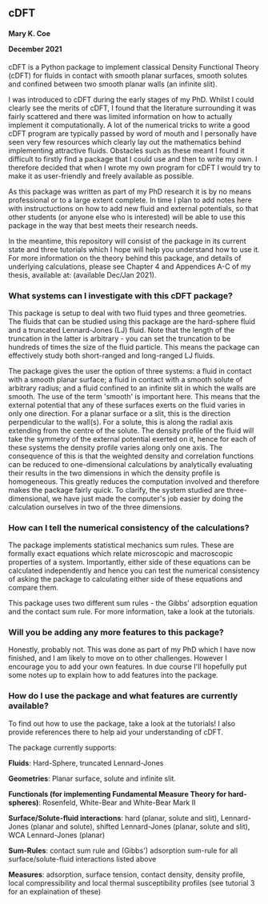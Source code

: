 <h2>cDFT</h2>
<h4>Mary K. Coe

December 2021</h4>

cDFT is a Python package to implement classical Density Functional Theory (cDFT) for fluids 
in contact with smooth planar surfaces, smooth solutes and confined between two smooth planar
walls (an infinite slit).

I was introduced to cDFT during the early stages of my PhD. Whilst I could clearly see the 
merits of cDFT, I found that the literature surrounding it was fairly scattered and there
was limited information on how to actually implement it computationally. A lot of the numerical
tricks to write a good cDFT program are typically passed by word of mouth and I personally
have seen very few resources which clearly lay out the mathematics behind implementing 
attractive fluids. Obstacles such as these meant I found it difficult to firstly find a package
that I could use and then to write my own. I therefore decided that when I wrote my own program 
for cDFT I would try to make it as user-friendly and freely available as possible. 

As this package was written as part of my PhD research it is by no means professional or
to a large extent complete. In time I plan to add notes here with instructuctions on how to
add new fluid and external potentials, so that other students (or anyone else who is interested)
will be able to use this package in the way that best meets their research needs. 

In the meantime, this repository will consist of the package in its current state and three
tutorials which I hope will help you understand how to use it. For more information on the theory
behind this package, and details of underlying calculations, please see Chapter 4 and Appendices
A-C of my thesis, available at: (available Dec/Jan 2021).


<h3>What systems can I investigate with this cDFT package?</h3>

This package is setup to deal with two fluid types and three geometries. The fluids that can be
studied using this package are the hard-sphere fluid and a truncated Lennard-Jones (LJ) fluid. Note
that the length of the truncation in the latter is arbitrary - you can set the truncation to be
hundreds of times the size of the fluid particle. This means the package can effectively study both
short-ranged and long-ranged LJ fluids.

The package gives the user the option of three systems: a fluid in contact with a smooth planar 
surface; a fluid in contact with a smooth solute of arbitrary radius; and a fluid confined to
an infinite slit in which the walls are smooth. The use of the term 'smooth' is important here.
This means that the external potential that any of these surfaces exerts on the fluid varies in
only one direction. For a planar surface or a slit, this is the direction perpendicular to the
wall(s). For a solute, this is along the radial axis extending from the centre of the solute.
The density profile of the fluid will take the symmetry of the external potential exerted on it,
hence for each of these systems the density profile varies along only one axis. The consequence
of this is that the weighted density and correlation functions can be reduced to one-dimensional
calculations by analytically evaluating their results in the two dimensions in which the density
profile is homogeneous. This greatly reduces the computation involved and therefore makes the
package fairly quick. To clarify, the system studied are three-dimensional, we have just made the
computer's job easier by doing the calculation ourselves in two of the three dimensions.

<h3>How can I tell the numerical consistency of the calculations?</h3>

The package implements statistical mechanics sum rules. These are formally exact equations which
relate microscopic and macroscopic properties of a system. Importantly, either side of these 
equations can be calculated independently and hence you can test the numerical consistency of 
asking the package to calculating either side of these equations and compare them.

This package uses two different sum rules - the Gibbs' adsorption equation and the contact sum 
rule. For more information, take a look at the tutorials.


<h3>Will you be adding any more features to this package?</h3>

Honestly, probably not. This was done as part of my PhD which I have now finished, and I am likely
to move on to other challenges. However I encourage you to add your own features. In due course
I'll hopefully put some notes up to explain how to add features into the package.


<h3>How do I use the package and what features are currently available?</h3>

To find out how to use the package, take a look at the tutorials! I also provide references there
to help aid your understanding of cDFT.

The package currently supports:

<b>Fluids</b>: Hard-Sphere, truncated Lennard-Jones

<b>Geometries</b>: Planar surface, solute and infinite slit.

<b>Functionals (for implementing Fundamental Measure Theory for hard-spheres)</b>: Rosenfeld, White-Bear
  and White-Bear Mark II
  
<b>Surface/Solute-fluid interactions</b>: hard (planar, solute and slit), Lennard-Jones (planar and solute), 
  shifted Lennard-Jones (planar, solute and slit), WCA Lennard-Jones (planar)
  
<b>Sum-Rules</b>: contact sum rule and (Gibbs') adsorption sum-rule for all surface/solute-fluid interactions
  listed above
  
<b>Measures</b>: adsorption, surface tension, contact density, density profile, local compressibility and
  local thermal susceptibility profiles (see tutorial 3 for an explaination of these)
 
  






